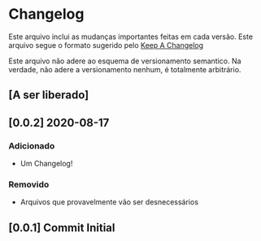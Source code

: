 # Changelog
Este arquivo inclui as mudanças importantes feitas em cada versão.
Este arquivo segue o formato sugerido pelo [Keep A Changelog](https://keepachangelog.com/pt-BR/1.0.0/)

Este arquivo não adere ao esquema de versionamento semantico.
Na verdade, não adere a versionamento nenhum, é totalmente arbitrário.

## [A ser liberado]

## [0.0.2] 2020-08-17
### Adicionado
- Um Changelog!
### Removido
- Arquivos que provavelmente vão ser desnecessários

## [0.0.1] Commit Initial
